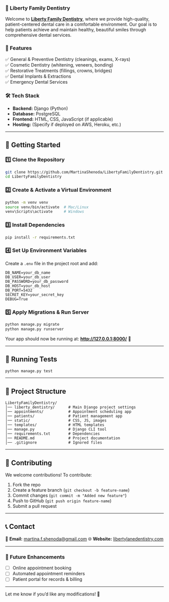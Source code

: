 ### 🦷 Liberty Family Dentistry  

Welcome to [**Liberty Family Dentistry**](https://libertylanedentistry.com/), where we provide high-quality, patient-centered dental care in a comfortable environment. Our goal is to help patients achieve and maintain healthy, beautiful smiles through comprehensive dental services.  

### 🌟 Features  
✅ General & Preventive Dentistry (cleanings, exams, X-rays)  
✅ Cosmetic Dentistry (whitening, veneers, bonding)  
✅ Restorative Treatments (fillings, crowns, bridges)  
✅ Dental Implants & Extractions  
✅ Emergency Dental Services  

### 🛠️ Tech Stack  
- **Backend:** Django (Python)  
- **Database:** PostgreSQL  
- **Frontend:** HTML, CSS, JavaScript (if applicable)  
- **Hosting:** (Specify if deployed on AWS, Heroku, etc.)  

---

## 🚀 Getting Started  

### 1️⃣ Clone the Repository  
```sh
git clone https://github.com/MartinaShenoda/LibertyFamilyDentistry.git
cd LibertyFamilyDentistry
```

### 2️⃣ Create & Activate a Virtual Environment  
```sh
python -m venv venv
source venv/bin/activate  # Mac/Linux
venv\Scripts\activate     # Windows
```

### 3️⃣ Install Dependencies  
```sh
pip install -r requirements.txt
```

### 4️⃣ Set Up Environment Variables  
Create a `.env` file in the project root and add:  
```
DB_NAME=your_db_name
DB_USER=your_db_user
DB_PASSWORD=your_db_password
DB_HOST=your_db_host
DB_PORT=5432
SECRET_KEY=your_secret_key
DEBUG=True
```

### 5️⃣ Apply Migrations & Run Server  
```sh
python manage.py migrate
python manage.py runserver
```

Your app should now be running at: **http://127.0.0.1:8000/** 🎉  

---

## 🧪 Running Tests  
```sh
python manage.py test
```

---

## 📂 Project Structure  
```
LibertyFamilyDentistry/
│── liberty_dentistry/      # Main Django project settings
│── appointments/           # Appointment scheduling app
│── patients/               # Patient management app
│── static/                 # CSS, JS, images
│── templates/              # HTML templates
│── manage.py               # Django CLI tool
│── requirements.txt        # Dependencies
│── README.md               # Project documentation
│── .gitignore              # Ignored files
```

---

## 📢 Contributing  
We welcome contributions! To contribute:  
1. Fork the repo  
2. Create a feature branch (`git checkout -b feature-name`)  
3. Commit changes (`git commit -m "Added new feature"`)  
4. Push to GitHub (`git push origin feature-name`)  
5. Submit a pull request  

---

## 📞 Contact  
📧 **Email:** martina.f.shenoda@gmail.com
🌐 **Website:** [libertylanedentistry.com](https://libertylanedentistry.com)  

---

### 🚀 Future Enhancements  
- [ ] Online appointment booking  
- [ ] Automated appointment reminders  
- [ ] Patient portal for records & billing  

---

Let me know if you’d like any modifications! 🚀